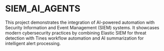 # SIEM_AI_AGENTS
This project demonstrates the integration of AI-powered automation with Security Information and Event Management (SIEM) systems. It showcases modern cybersecurity practices by combining Elastic SIEM for threat detection with Tines workflow automation and AI summarization for intelligent alert processing.
